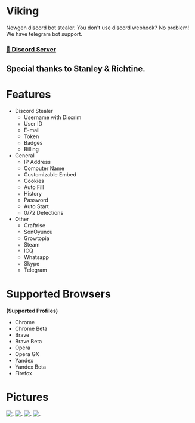 # Viking
Newgen discord bot stealer.
You don't use discord webhook? No problem! We have telegram bot support.

### [👺 Discord Server](https://discord.gg/SpXRzmu9kW)

## Special thanks to Stanley & Richtine.

# Features
- Discord Stealer
  - Username with Discrim
  - User ID
  - E-mail
  - Token
  - Badges
  - Billing
- General
  - IP Address
  - Computer Name
  - Customizable Embed
  - Cookies
  - Auto Fill
  - History
  - Password
  - Auto Start
  - 0/72 Detections
- Other
  - Craftrise
  - SonOyuncu
  - Growtopia
  - Steam
  - ICQ
  - Whatsapp
  - Skype
  - Telegram

# Supported Browsers
 **(Supported Profiles)**
  - Chrome
  - Chrome Beta
  - Brave
  - Brave Beta 
  - Opera
  - Opera GX
  - Yandex
  - Yandex Beta
  - Firefox

# Pictures
![.](https://media.discordapp.net/attachments/970044762449121330/970262967335649350/enterprise.png)
![.](https://media.discordapp.net/attachments/970044762449121330/970086731233767434/Screenshot_2022-05-01_011713.png)
![.](https://media.discordapp.net/attachments/970044762449121330/970084708568412260/unknown.png)
![.](https://media.discordapp.net/attachments/970044762449121330/970084624841703424/unknown.png)
